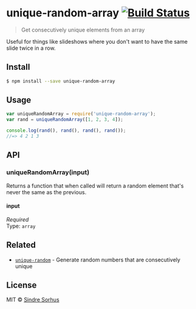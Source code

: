 # unique-random-array [![Build Status](https://travis-ci.org/sindresorhus/unique-random-array.svg?branch=master)](https://travis-ci.org/sindresorhus/unique-random-array)

> Get consecutively unique elements from an array

Useful for things like slideshows where you don't want to have the same slide twice in a row.


## Install

```sh
$ npm install --save unique-random-array
```


## Usage

```js
var uniqueRandomArray = require('unique-random-array');
var rand = uniqueRandomArray([1, 2, 3, 4]);

console.log(rand(), rand(), rand(), rand());
//=> 4 2 1 3
```


## API

### uniqueRandomArray(input)

Returns a function that when called will return a random element that's never the same as the previous.

#### input

*Required*  
Type: `array`


## Related

- [`unique-random`](https://github.com/sindresorhus/unique-random) - Generate random numbers that are consecutively unique


## License

MIT © [Sindre Sorhus](http://sindresorhus.com)
